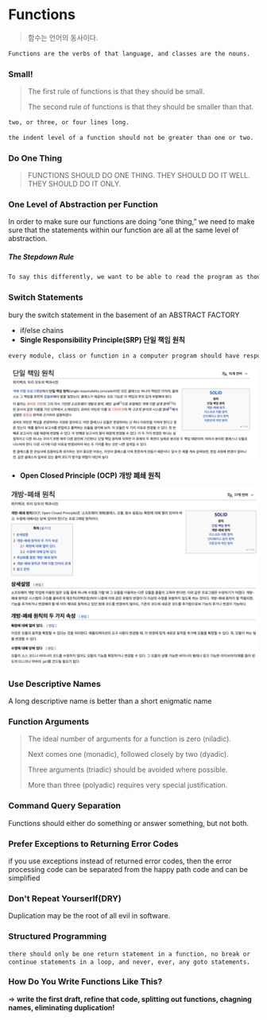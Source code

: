 # Functions

> 함수는 언어의 동사이다.
>

```bash
Functions are the verbs of that language, and classes are the nouns.
```



### Small!

> The first rule of functions is that they should be small. 
>
> The second rule of functions is that they should be smaller than that.

```bash
two, or three, or four lines long.
```

```bash
the indent level of a function should not be greater than one or two. 
```



### Do One Thing

> FUNCTIONS SHOULD DO ONE THING. THEY SHOULD DO IT WELL. THEY SHOULD DO IT ONLY.



### One Level of Abstraction per Function

In order to make sure our functions are doing “one thing,” we need to make sure that the statements within our function are all at the same level of abstraction.

##### The Stepdown Rule

```bash
To say this differently, we want to be able to read the program as though it were a set of TO paragraphs, each of which is describing the current level of abstraction and referencing subsequent TO paragraphs at the next level down.
```



### Switch Statements

bury the switch statement in the basement of an ABSTRACT FACTORY

- if/else chains
- **Single Responsibility Principle(SRP)  단일 책임 원칙** 

```bash
every module, class or function in a computer program should have responsibility over a single part of that program's functionality, and it should encapsulate that part.
```

![image-20210905162843132](img/image-20210905162843132.png)

- **Open Closed Principle (OCP) 개방 폐쇄 원칙** 

![image-20210905163024867](img/image-20210905163024867.png)



### Use Descriptive Names

A long descriptive name is better than a short enigmatic name



### Function Arguments

> The ideal number of arguments for a function is zero (niladic). 
>
> Next comes one (monadic), followed closely by two (dyadic). 
>
> Three arguments (triadic) should be avoided where possible. 
>
> More than three (polyadic) requires very special justification.



### Command Query Separation

Functions should either do something or answer something, but not both.



### Prefer Exceptions to Returning Error Codes

if you use exceptions instead of returned error codes, then the error processing code can be separated from the happy path code and can be simplified



### Don't Repeat Yourserlf(DRY)

Duplication may be the root of all evil in software.



### Structured Programming

```
there should only be one return statement in a function, no break or continue statements in a loop, and never, ever, any goto statements.
```



### How Do You Write Functions Like This?

=> **write the first draft, refine that code, splitting out functions, chagning names, eliminating duplication!**
